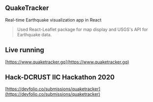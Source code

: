 ## QuakeTracker

Real-time Earthquake visualization app in React

> Used React-Leaflet package for map display and USGS's API for Earthquake data.

## Live running 

[https://www.quaketracker.gq](https://www.quaketracker.gq)

## Hack-DCRUST IIC Hackathon 2020

[https://devfolio.co/submissions/quaketracker](https://devfolio.co/submissions/quaketracker)

